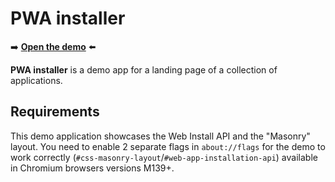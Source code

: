 # PWA installer

➡️ **[Open the demo](https://microsoftedge.github.io/Demos/pwa-installer/)** ⬅️

**PWA installer** is a demo app for a landing page of a collection of applications.

## Requirements

This demo application showcases the Web Install API and the "Masonry" layout. You need to enable 2 separate flags in `about://flags` for the demo to work correctly (`#css-masonry-layout`/`#web-app-installation-api`) available in Chromium browsers versions M139+.
